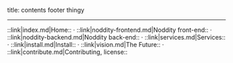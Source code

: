 title: contents footer thingy

* * *

::link|index.md|Home:: · ::link|noddity-frontend.md|Noddity front-end:: · ::link|noddity-backend.md|Noddity back-end:: · ::link|services.md|Services:: · ::link|install.md|Install:: · ::link|vision.md|The Future:: · ::link|contribute.md|Contributing, license::
